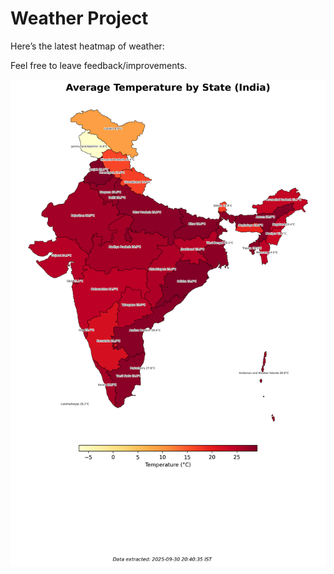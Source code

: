 # Weather Project

Here’s the latest heatmap of weather:

Feel free to leave feedback/improvements.

![India Heatmap](docs/assets/india_heatmap.png?v=DBF2ED)
